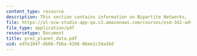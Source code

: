 ```yaml
---
content_type: resource
description: This section contains information on Bipartite Networks,
file: https://ol-ocw-studio-app-qa.s3.amazonaws.com/courses/esd-342-advanced-system-architecture-spring-2006/edfe104fdb06fb6a426606ee1c34a16d_pre2_planet_data.pdf
file_type: application/pdf
resourcetype: Document
title: pre2_planet_data.pdf
uid: edfe104f-db06-fb6a-4266-06ee1c34a16d
---
```

